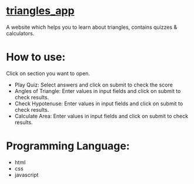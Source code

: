 # [triangles_app](https://funtriangles-app.netlify.app/)
A website which helps you to learn about triangles, contains quizzes & calculators.

# How to use:
Click on section you want to open.
- Play Quiz: Select answers and click on submit to check the score
- Angles of Triangle: Enter values in input fields and click on submit to check results.
- Check Hypotenuse: Enter values in input fields and click on submit to check results.
- Calculate Area: Enter values in input fields and click on submit to check results.
# Programming Language:
- html
- css
- javascript
